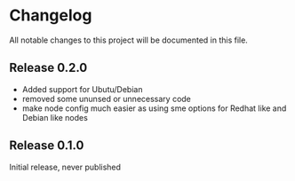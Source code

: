# Changelog

All notable changes to this project will be documented in this file.

## Release 0.2.0

* Added support for Ubutu/Debian
* removed some ununsed or unnecessary code
* make node config much easier as using sme options for Redhat like and Debian like nodes

## Release 0.1.0

Initial release, never published
